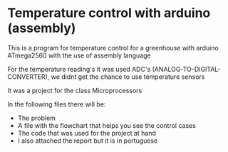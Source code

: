 # Temperature control with arduino (assembly)
This is a program for temperature control for a greenhouse with arduino ATmega2560 with the use of assembly language

For the temperature reading's it was used ADC's (ANALOG-TO-DIGITAL-CONVERTER), we didnt get the chance to use temperature sensors

It was a project for the class Microprocessors

In the following files there will be:
- The problem
- A file with the flowchart that helps you see the control cases
- The code that was used for the project at hand
- I also attached the report but it is in portuguese





